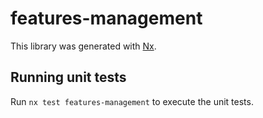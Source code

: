 # features-management

This library was generated with [Nx](https://nx.dev).

## Running unit tests

Run `nx test features-management` to execute the unit tests.
